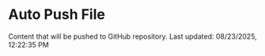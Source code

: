 # Auto Push File

Content that will be pushed to GitHub repository.
Last updated: 08/23/2025, 12:22:35 PM